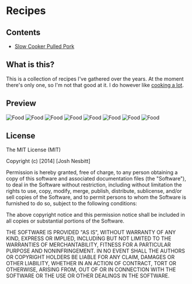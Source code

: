 # Recipes


## Contents

* [Slow Cooker Pulled Pork](https://github.com/joshnesbitt/recipes/blob/master/recipes/slow-cooker-pulled-pork.md)


## What is this?

This is a collection of recipes I've gathered over the years. At the moment there's only one, so I'm not that good at it. I do however like [cooking a lot](http://instagram.com/joshnesbitt).


## Preview

![Food](http://photos-a.ak.instagram.com/hphotos-ak-xfa1/10584800_1510832215796024_22520240_n.jpg)
![Food](http://photos-a.ak.instagram.com/hphotos-ak-xaf1/10598622_1465201643765256_1998931435_n.jpg)
![Food](http://photos-c.ak.instagram.com/hphotos-ak-xaf1/10601869_811069952246466_2064807949_n.jpg)
![Food](http://photos-b.ak.instagram.com/hphotos-ak-xaf1/10560906_809984495712249_1132484712_n.jpg)
![Food](http://photos-e.ak.instagram.com/hphotos-ak-xpf1/10468000_1448880285389092_1369333379_n.jpg)
![Food](http://photos-h.ak.instagram.com/hphotos-ak-xfp1/10449003_1434102240204039_2079165677_n.jpg)
![Food](http://photos-a.ak.instagram.com/hphotos-ak-xpa1/10432045_1519132194975224_103371450_n.jpg)
![Food](http://photos-c.ak.instagram.com/hphotos-ak-xap1/925518_256229967911106_1122021019_n.jpg)


## License

The MIT License (MIT)

Copyright (c) [2014] [Josh Nesbitt]

Permission is hereby granted, free of charge, to any person obtaining a copy
of this software and associated documentation files (the "Software"), to deal
in the Software without restriction, including without limitation the rights
to use, copy, modify, merge, publish, distribute, sublicense, and/or sell
copies of the Software, and to permit persons to whom the Software is
furnished to do so, subject to the following conditions:

The above copyright notice and this permission notice shall be included in all
copies or substantial portions of the Software.

THE SOFTWARE IS PROVIDED "AS IS", WITHOUT WARRANTY OF ANY KIND, EXPRESS OR
IMPLIED, INCLUDING BUT NOT LIMITED TO THE WARRANTIES OF MERCHANTABILITY,
FITNESS FOR A PARTICULAR PURPOSE AND NONINFRINGEMENT. IN NO EVENT SHALL THE
AUTHORS OR COPYRIGHT HOLDERS BE LIABLE FOR ANY CLAIM, DAMAGES OR OTHER
LIABILITY, WHETHER IN AN ACTION OF CONTRACT, TORT OR OTHERWISE, ARISING FROM,
OUT OF OR IN CONNECTION WITH THE SOFTWARE OR THE USE OR OTHER DEALINGS IN THE
SOFTWARE.
